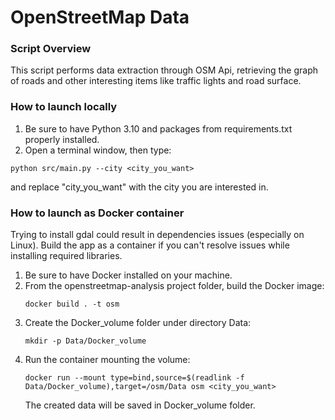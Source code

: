 # OpenStreetMap Data

### Script Overview

This script performs data extraction through OSM Api, retrieving the graph of roads and other interesting items like traffic lights and road surface.

### How to launch locally

1. Be sure to have Python 3.10 and packages from requirements.txt properly installed.
2. Open a terminal window, then type:

```
python src/main.py --city <city_you_want>
```

and replace "city_you_want" with the city you are interested in.

### How to launch as Docker container

Trying to install gdal could result in dependencies issues (especially on Linux).
Build the app as a container if you can't resolve issues while installing required libraries.

1. Be sure to have Docker installed on your machine.
2. From the openstreetmap-analysis project folder, build the Docker image:
   ```
   docker build . -t osm
   ```
3. Create the Docker_volume folder under directory Data:
   ```
   mkdir -p Data/Docker_volume
   ```
4. Run the container mounting the volume:
   ```
   docker run --mount type=bind,source=$(readlink -f Data/Docker_volume),target=/osm/Data osm <city_you_want>
   ```
   The created data will be saved in Docker_volume folder.
